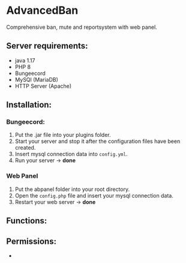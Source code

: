# AdvancedBan
Comprehensive ban, mute and reportsystem with web panel.

## Server requirements:
- java 1.17
- PHP 8
- Bungeecord
- MySQl (MariaDB)
- HTTP Server (Apache)

## Installation:
### Bungeecord:
1. Put the .jar file into your plugins folder.
2. Start your server and stop it after the configuration files have been created.
3. Insert mysql connection data into `config.yml`.
4. Run your server -> **done**
### Web Panel
1. Put the abpanel folder into your root directory.
2. Open the `config.php` file and insert your mysql connection data.
3. Restart your web server -> **done**

## Functions:

## Permissions:
- 
